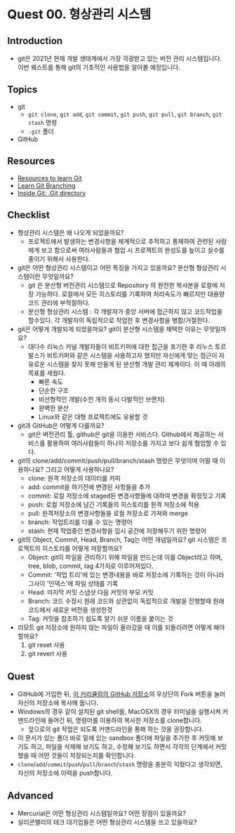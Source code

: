 # Quest 00. 형상관리 시스템

## Introduction
* git은 2021년 현재 개발 생태계에서 가장 각광받고 있는 버전 관리 시스템입니다. 이번 퀘스트를 통해 git의 기초적인 사용법을 알아볼 예정입니다.

## Topics
* git
  * `git clone`, `git add`, `git commit`, `git push`, `git pull`, `git branch`, `git stash` 명령
  * `.git` 폴더
* GitHub

## Resources
* [Resources to learn Git](https://try.github.io)
* [Learn Git Branching](https://learngitbranching.js.org/?locale=ko)
* [Inside Git: .Git directory](https://githowto.com/git_internals_git_directory)

## Checklist
* 형상관리 시스템은 왜 나오게 되었을까요?
  * 프로젝트에서 발생하는 변경사항을 체계적으로 추적하고 통제하여 관련된 사람에게 보고 함으로써 여러사람들과 협업 시 프로젝트의 완성도를 높이고 실수를 줄이기 위해서 사용한다.
* git은 어떤 형상관리 시스템이고 어떤 특징을 가지고 있을까요? 분산형 형상관리 시스템이란 무엇일까요?
  * git 은 분산형 버전관리 시스템으로 Repository 의 완전한 복사본을 로컬에 저장 가능하다. 로컬에서 모든 히스토리를 기록하여 처리속도가 빠르지만 대용량 코드 관리에 부적절하다.
  * 분산형 형상관리 시스템 : 각 개발자가 중앙 서버에 접근하지 않고 코드작업을 할수있다. 각 개발자의 독립적으로 작업한 후 변경사항을 병합/거절한다.
* git은 어떻게 개발되게 되었을까요? git이 분산형 시스템을 채택한 이유는 무엇일까요?
  * 대다수 리눅스 커널 개발자들이 비트키퍼에 대한 접근을 포기한 후 리누스 토르발스가 비트키퍼와 같은 시스템을 사용하고자 했지만 자신에게 맞는 접근이 자유로운 시스템을 찾지 못해 만들게 된 분산형 개발 관리 체계이다. 이 때 아래의 목표를 세웠다.
    * 빠른 속도
    * 단순한 구조
    * 비선형적인 개발(수천 개의 동시 다발적인 브랜치)
    * 완벽한 분산
    * Linux와 같은 대형 프로젝트에도 유용할 것
* git과 GitHub은 어떻게 다를까요?
  * git은 버전관리 툴, github은 git을 이용한 서비스다. Github에서 제공하는 서비스를 활용하여 여러사람들이 하나의 저장소를 가지고 보다 쉽게 협업할 수 있다.
* git의 clone/add/commit/push/pull/branch/stash 명령은 무엇이며 어떨 때 이용하나요? 그리고 어떻게 사용하나요?
  * clone: 원격 저장소의 데이터를 카피
  * add: commit을 하기전에 변경된 사항들을 추가
  * commit: 로컬 저장소에 staged된 변경사항들에 대하여 변경을 확정짓고 기록
  * push: 로컬 저장소에 남긴 기록들의 히스토리를 원격 저장소에 적용
  * pull: 원격저장소의 변경사항들을 로컬 저장소로 가져와 merge
  * branch: 작업트리를 다룰 수 있는 명령어
  * stash: 현재 작업중인 변경사항을 임시 공간에 저장해두기 위한 명령어
* git의 Object, Commit, Head, Branch, Tag는 어떤 개념일까요? git 시스템은 프로젝트의 히스토리를 어떻게 저장할까요?
  * Object: git이 파일을 관리하기 위해 파일을 만드는데 이를 Object라고 하며, tree, blob, commit, tag 4가지로 이루어져있다.
  * Commit: '작업 트리'에 있는 변경내용을 바로 저장소에 기록하는 것이 아니라 그사이 '인덱스'에 파일 상태를 기록
  * Head: 마지막 커밋 스냅샷 다음 커밋의 부모 커밋
  * Branch: 코드 수정시 원래 코드와 상관없이 독립적으로 개발을 진행할때 원래 코드에서 새로운 버전을 생성한것
  * Tag: 커밋을 참조하기 쉽도록 알기 쉬운 이름을 붙이는 것
* 리모트 git 저장소에 원하지 않는 파일이 올라갔을 때 이를 되돌리려면 어떻게 해야 할까요?
  1. git reset 사용
  2. git revert 사용

## Quest
* GitHub에 가입한 뒤, [이 커리큘럼의 GitHub 저장소](https://github.com/KnowRe-Dev/WebDevCurriculum)의 우상단의 Fork 버튼을 눌러 자신의 저장소에 복사해 둡니다.
* Windows의 경우 같이 설치된 git shell을, MacOSX의 경우 터미널을 실행시켜 커맨드라인에 들어간 뒤, 명령어를 이용하여 복사한 저장소를 clone합니다.
  * 앞으로의 git 작업은 되도록 커맨드라인을 통해 하는 것을 권장합니다.
* 이 문서가 있는 폴더 바로 밑에 있는 sandbox 폴더에 파일을 추가한 후 커밋해 보기도 하고, 파일을 삭제해 보기도 하고, 수정해 보기도 하면서 각각의 단계에서 커밋했을 때 어떤 것들이 저장되는지를 확인합니다.
* `clone`/`add`/`commit`/`push`/`pull`/`branch`/`stash` 명령을 충분히 익혔다고 생각되면, 자신의 저장소에 이력을 push합니다.

## Advanced
* Mercurial은 어떤 형상관리 시스템일까요? 어떤 장점이 있을까요?
* 실리콘밸리의 테크 대기업들은 어떤 형상관리 시스템을 쓰고 있을까요?
